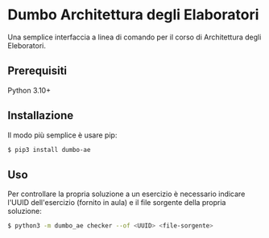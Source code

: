 # Dumbo Architettura degli Elaboratori

Una semplice interfaccia a linea di comando per il corso di Architettura degli Eleboratori.


## Prerequisiti

Python 3.10+

## Installazione

Il modo più semplice è usare pip:

```bash
$ pip3 install dumbo-ae
```


## Uso

Per controllare la propria soluzione a un esercizio è necessario indicare l'UUID dell'esercizio (fornito in aula) e il file sorgente della propria soluzione: 
```bash
$ python3 -m dumbo_ae checker --of <UUID> <file-sorgente>
```
